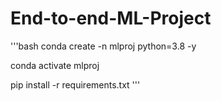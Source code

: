 # End-to-end-ML-Project

'''bash
conda create -n mlproj python=3.8 -y

conda activate mlproj

pip install -r requirements.txt
'''